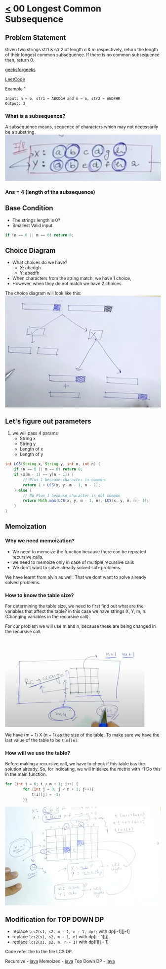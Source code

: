 # [<](../Readme.md) 00 Longest Common  Subsequence

## Problem Statement
Given two strings str1 & str 2 of length n & m respectively, 
return the length of their longest common subsequence. If there is no 
common subsequence then, return 0.

[geeksforgeeks](https://www.geeksforgeeks.org/problems/longest-common-subsequence-1587115620/1?itm_source=geeksforgeeks&itm_medium=article&itm_campaign=bottom_sticky_on_article)

[LeetCode](https://leetcode.com/problems/longest-common-subsequence/description/)

Example 1
```
Input: n = 6, str1 = ABCDGH and m = 6, str2 = AEDFHR
Output: 3
```

### What is a subsequence?

A subsequence means, sequence of characters which may not necessarily be a substring.
![img.png](img.png)
### Ans = 4 (length of the subsequence)

## Base Condition

- The strings length is 0?
- Smallest Valid input.

```java
if (n == 0 || m == 0) return 0;
```

## Choice Diagram

- What choices do we have?
  - X: abcdgh
  - Y: abedfh
- When characters from the string match, we have 1 choice,
- However, when they do not match we have 2 choices.

The choice diagram will look like this:
![img_1.png](img_1.png)

## Let's figure out parameters
1. we will pass 4 params
    - String x
    - String y
    - Length of x
    - Length of y

```java
int LCS(String x, String y, int m, int n) {
    if (n == 0 || m == 0) return 0;
    if (x[m - 1] == y[n - 1]) {
        // Plus 1 because character is common
        return 1 + LCS(x, y, m - 1, n - 1);
    } else {
        // No Plus 1 because character is not common
        return Math.max(LCS(x, y, m - 1, n), LCS(x, y, m, n - 1);
    }
}

```

## Memoization

### Why we need memoization?

- We need to memoize the function because there can be repeated recursive calls.
- we need to memoize only in case of multiple recursive calls
- We don't want to solve already solved sub-problems.

We have learnt from alvin as well. That we dont want to solve already solved problems.

### How to know the table size?

For determining the table size, we need to first find out what are the variables that affect the table?
in this case we have strings X, Y, m, n. (Changing variables in the recursive call).

For our problem we will use m and n, because these are being changed in the recursive call.

![img_2.png](img_2.png)

We have (m + 1) X (n + 1) as the size of the table.
To make sure we have the last value of the table to be `t[m][n]`.

### How will we use the table?

Before making a recursive call, we have to check if this table has the solution already.
So, for indicating, we will initialize the metrix with -1
Do this in the main function.
```java
for (int i = 0; i < m + 1; i++) {
        for (int j = 0; j < n + 1; j++){
            t[i][j] = -1;
        }}
```
![img_3.png](img_3.png)

## Modification for TOP DOWN DP
 - replace `lcs2(s1, s2, m - 1, n - 1, dp);` with dp[i-1][j-1]
 - replace `lcs2(s1, s2, m - 1, n)` with dp[i - 1][j]
 - replace `lcs2(s1, s2, m, n - 1)` with dp[i][j - 1]


Code refer the to the file LCS DP.

Recursive - [java](./src/LCS.java)
Memoized - [java](./src/LCSMemoized.java)
Top Down DP - [java](./src/LCSDP.java)
